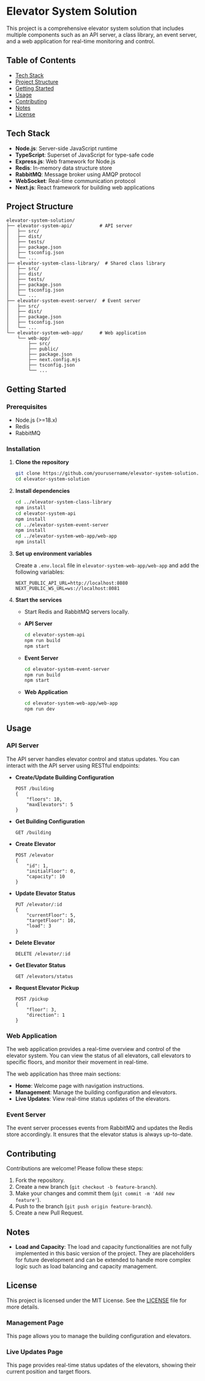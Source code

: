 # Elevator System Solution

This project is a comprehensive elevator system solution that includes multiple components such as an API server, a class library, an event server, and a web application for real-time monitoring and control.

## Table of Contents
- [Tech Stack](#tech-stack)
- [Project Structure](#project-structure)
- [Getting Started](#getting-started)
- [Usage](#usage)
- [Contributing](#contributing)
- [Notes](#notes)
- [License](#license)

## Tech Stack
- **Node.js**: Server-side JavaScript runtime
- **TypeScript**: Superset of JavaScript for type-safe code
- **Express.js**: Web framework for Node.js
- **Redis**: In-memory data structure store
- **RabbitMQ**: Message broker using AMQP protocol
- **WebSocket**: Real-time communication protocol
- **Next.js**: React framework for building web applications

## Project Structure
```plaintext
elevator-system-solution/
├── elevator-system-api/          # API server
│   ├── src/
│   ├── dist/
│   ├── tests/
│   ├── package.json
│   ├── tsconfig.json
│   └── ...
├── elevator-system-class-library/  # Shared class library
│   ├── src/
│   ├── dist/
│   ├── tests/
│   ├── package.json
│   ├── tsconfig.json
│   └── ...
├── elevator-system-event-server/  # Event server
│   ├── src/
│   ├── dist/
│   ├── package.json
│   ├── tsconfig.json
│   └── ...
└── elevator-system-web-app/      # Web application
    └── web-app/
        ├── src/
        ├── public/
        ├── package.json
        ├── next.config.mjs
        ├── tsconfig.json
        └── ...
```

## Getting Started

### Prerequisites
- Node.js (>=18.x)
- Redis
- RabbitMQ

### Installation

1. **Clone the repository**
    ```bash
    git clone https://github.com/yourusername/elevator-system-solution.git
    cd elevator-system-solution
    ```

2. **Install dependencies**
    ```bash
    cd ../elevator-system-class-library
    npm install
    cd elevator-system-api
    npm install
    cd ../elevator-system-event-server
    npm install
    cd ../elevator-system-web-app/web-app
    npm install
    ```

3. **Set up environment variables**

    Create a `.env.local` file in `elevator-system-web-app/web-app` and add the following variables:

    ```env
    NEXT_PUBLIC_API_URL=http://localhost:8080
    NEXT_PUBLIC_WS_URL=ws://localhost:8081    
    ```

4. **Start the services**

    - Start Redis and RabbitMQ servers locally.

    - **API Server**
        ```bash
        cd elevator-system-api
        npm run build
        npm start
        ```

    - **Event Server**
        ```bash
        cd elevator-system-event-server
        npm run build
        npm start
        ```

    - **Web Application**
        ```bash
        cd elevator-system-web-app/web-app
        npm run dev
        ```

## Usage

### API Server

The API server handles elevator control and status updates. You can interact with the API server using RESTful endpoints:

- **Create/Update Building Configuration**
    ```http
    POST /building
    {
        "floors": 10,
        "maxElevators": 5
    }
    ```

- **Get Building Configuration**
    ```http
    GET /building
    ```

- **Create Elevator**
    ```http
    POST /elevator
    {
        "id": 1,
        "initialFloor": 0,
        "capacity": 10
    }
    ```

- **Update Elevator Status**
    ```http
    PUT /elevator/:id
    {
        "currentFloor": 5,
        "targetFloor": 10,
        "load": 3
    }
    ```

- **Delete Elevator**
    ```http
    DELETE /elevator/:id
    ```

- **Get Elevator Status**
    ```http
    GET /elevators/status
    ```

- **Request Elevator Pickup**
    ```http
    POST /pickup
    {
        "floor": 3,
        "direction": 1
    }
    ```

### Web Application

The web application provides a real-time overview and control of the elevator system. You can view the status of all elevators, call elevators to specific floors, and monitor their movement in real-time.

The web application has three main sections:

- **Home**: Welcome page with navigation instructions.
- **Management**: Manage the building configuration and elevators.
- **Live Updates**: View real-time status updates of the elevators.

### Event Server

The event server processes events from RabbitMQ and updates the Redis store accordingly. It ensures that the elevator status is always up-to-date.

## Contributing

Contributions are welcome! Please follow these steps:
1. Fork the repository.
2. Create a new branch (`git checkout -b feature-branch`).
3. Make your changes and commit them (`git commit -m 'Add new feature'`).
4. Push to the branch (`git push origin feature-branch`).
5. Create a new Pull Request.

## Notes

- **Load and Capacity**: The load and capacity functionalities are not fully implemented in this basic version of the project. They are placeholders for future development and can be extended to handle more complex logic such as load balancing and capacity management.

## License

This project is licensed under the MIT License. See the [LICENSE](LICENSE) file for more details.


### Management Page

This page allows you to manage the building configuration and elevators.

### Live Updates Page

This page provides real-time status updates of the elevators, showing their current position and target floors.